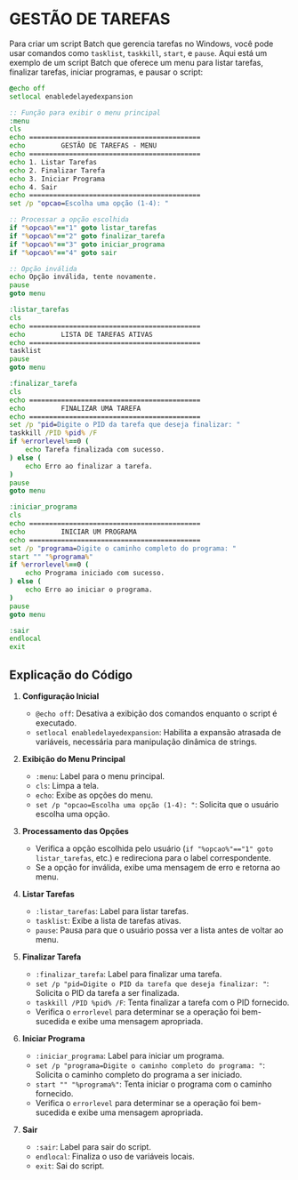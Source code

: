 # GESTÃO DE TAREFAS
Para criar um script Batch que gerencia tarefas no Windows, você pode usar comandos como `tasklist`, `taskkill`, `start`, e `pause`. Aqui está um exemplo de um script Batch que oferece um menu para listar tarefas, finalizar tarefas, iniciar programas, e pausar o script:

```bat
@echo off
setlocal enabledelayedexpansion

:: Função para exibir o menu principal
:menu
cls
echo ===========================================
echo         GESTÃO DE TAREFAS - MENU
echo ===========================================
echo 1. Listar Tarefas
echo 2. Finalizar Tarefa
echo 3. Iniciar Programa
echo 4. Sair
echo ===========================================
set /p "opcao=Escolha uma opção (1-4): "

:: Processar a opção escolhida
if "%opcao%"=="1" goto listar_tarefas
if "%opcao%"=="2" goto finalizar_tarefa
if "%opcao%"=="3" goto iniciar_programa
if "%opcao%"=="4" goto sair

:: Opção inválida
echo Opção inválida, tente novamente.
pause
goto menu

:listar_tarefas
cls
echo ===========================================
echo         LISTA DE TAREFAS ATIVAS
echo ===========================================
tasklist
pause
goto menu

:finalizar_tarefa
cls
echo ===========================================
echo         FINALIZAR UMA TAREFA
echo ===========================================
set /p "pid=Digite o PID da tarefa que deseja finalizar: "
taskkill /PID %pid% /F
if %errorlevel%==0 (
    echo Tarefa finalizada com sucesso.
) else (
    echo Erro ao finalizar a tarefa.
)
pause
goto menu

:iniciar_programa
cls
echo ===========================================
echo         INICIAR UM PROGRAMA
echo ===========================================
set /p "programa=Digite o caminho completo do programa: "
start "" "%programa%"
if %errorlevel%==0 (
    echo Programa iniciado com sucesso.
) else (
    echo Erro ao iniciar o programa.
)
pause
goto menu

:sair
endlocal
exit
```

## Explicação do Código
1. **Configuração Inicial**
   - `@echo off`: Desativa a exibição dos comandos enquanto o script é executado.
   - `setlocal enabledelayedexpansion`: Habilita a expansão atrasada de variáveis, necessária para manipulação dinâmica de strings.

2. **Exibição do Menu Principal**
   - `:menu`: Label para o menu principal.
   - `cls`: Limpa a tela.
   - `echo`: Exibe as opções do menu.
   - `set /p "opcao=Escolha uma opção (1-4): "`: Solicita que o usuário escolha uma opção.

3. **Processamento das Opções**
   - Verifica a opção escolhida pelo usuário (`if "%opcao%"=="1" goto listar_tarefas`, etc.) e redireciona para o label correspondente.
   - Se a opção for inválida, exibe uma mensagem de erro e retorna ao menu.

4. **Listar Tarefas**
   - `:listar_tarefas`: Label para listar tarefas.
   - `tasklist`: Exibe a lista de tarefas ativas.
   - `pause`: Pausa para que o usuário possa ver a lista antes de voltar ao menu.

5. **Finalizar Tarefa**
   - `:finalizar_tarefa`: Label para finalizar uma tarefa.
   - `set /p "pid=Digite o PID da tarefa que deseja finalizar: "`: Solicita o PID da tarefa a ser finalizada.
   - `taskkill /PID %pid% /F`: Tenta finalizar a tarefa com o PID fornecido.
   - Verifica o `errorlevel` para determinar se a operação foi bem-sucedida e exibe uma mensagem apropriada.

6. **Iniciar Programa**
   - `:iniciar_programa`: Label para iniciar um programa.
   - `set /p "programa=Digite o caminho completo do programa: "`: Solicita o caminho completo do programa a ser iniciado.
   - `start "" "%programa%"`: Tenta iniciar o programa com o caminho fornecido.
   - Verifica o `errorlevel` para determinar se a operação foi bem-sucedida e exibe uma mensagem apropriada.

7. **Sair**
   - `:sair`: Label para sair do script.
   - `endlocal`: Finaliza o uso de variáveis locais.
   - `exit`: Sai do script.


